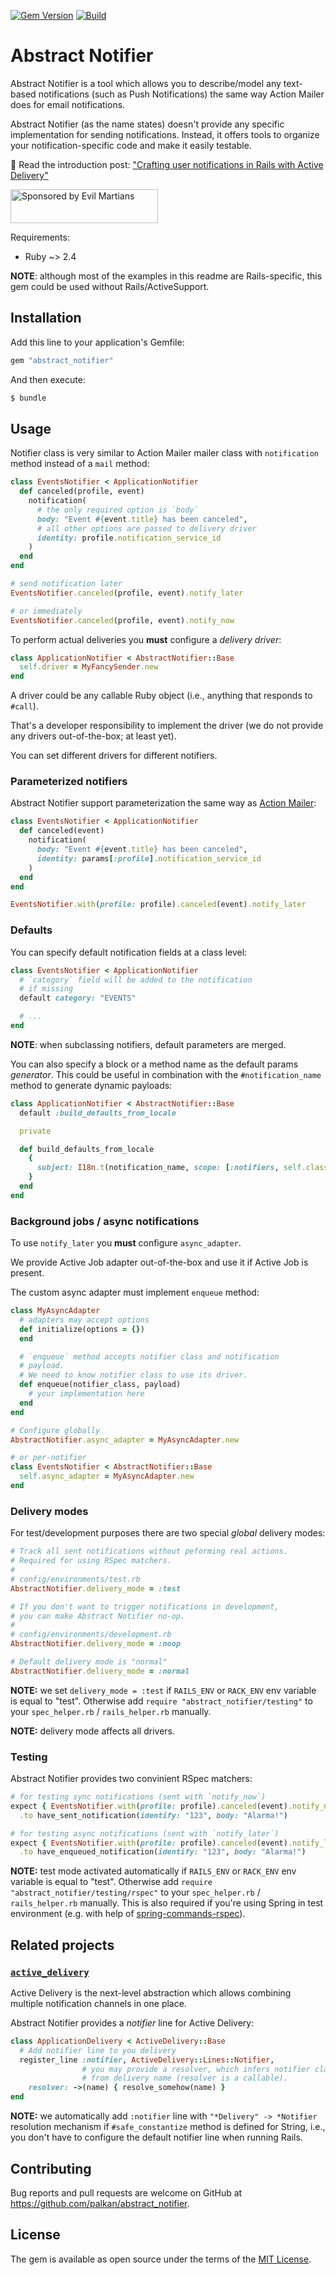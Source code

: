 [![Gem Version](https://badge.fury.io/rb/abstract_notifier.svg)](https://badge.fury.io/rb/abstract_notifier)
[![Build](https://github.com/palkan/abstract_notifier/workflows/Build/badge.svg)](https://github.com/palkan/abstract_notifier/actions)

# Abstract Notifier

Abstract Notifier is a tool which allows you to describe/model any text-based notifications (such as Push Notifications) the same way Action Mailer does for email notifications.

Abstract Notifier (as the name states) doesn't provide any specific implementation for sending notifications. Instead, it offers tools to organize your notification-specific code and make it easily testable.

📖 Read the introduction post: ["Crafting user notifications in Rails with Active Delivery"](https://evilmartians.com/chronicles/crafting-user-notifications-in-rails-with-active-delivery)

<a href="https://evilmartians.com/?utm_source=action_policy">
<img src="https://evilmartians.com/badges/sponsored-by-evil-martians.svg" alt="Sponsored by Evil Martians" width="236" height="54"></a>

Requirements:
- Ruby ~> 2.4

**NOTE**: although most of the examples in this readme are Rails-specific, this gem could be used without Rails/ActiveSupport.

## Installation

Add this line to your application's Gemfile:

```ruby
gem "abstract_notifier"
```

And then execute:

```sh
$ bundle
```

## Usage

Notifier class is very similar to Action Mailer mailer class with `notification` method instead of a `mail` method:

```ruby
class EventsNotifier < ApplicationNotifier
  def canceled(profile, event)
    notification(
      # the only required option is `body`
      body: "Event #{event.title} has been canceled",
      # all other options are passed to delivery driver
      identity: profile.notification_service_id
    )
  end
end

# send notification later
EventsNotifier.canceled(profile, event).notify_later

# or immediately
EventsNotifier.canceled(profile, event).notify_now
```

To perform actual deliveries you **must** configure a _delivery driver_:

```ruby
class ApplicationNotifier < AbstractNotifier::Base
  self.driver = MyFancySender.new
end
```

A driver could be any callable Ruby object (i.e., anything that responds to `#call`).

That's a developer responsibility to implement the driver (we do not provide any drivers out-of-the-box; at least yet).

You can set different drivers for different notifiers.

### Parameterized notifiers

Abstract Notifier support parameterization the same way as [Action Mailer]((https://api.rubyonrails.org/classes/ActionMailer/Parameterized.html)):

```ruby
class EventsNotifier < ApplicationNotifier
  def canceled(event)
    notification(
      body: "Event #{event.title} has been canceled",
      identity: params[:profile].notification_service_id
    )
  end
end

EventsNotifier.with(profile: profile).canceled(event).notify_later
```

### Defaults

You can specify default notification fields at a class level:

```ruby
class EventsNotifier < ApplicationNotifier
  # `category` field will be added to the notification
  # if missing
  default category: "EVENTS"

  # ...
end
```

**NOTE**: when subclassing notifiers, default parameters are merged.

You can also specify a block or a method name as the default params _generator_.
This could be useful in combination with the `#notification_name` method to generate dynamic payloads:

```ruby
class ApplicationNotifier < AbstractNotifier::Base
  default :build_defaults_from_locale

  private

  def build_defaults_from_locale
    {
      subject: I18n.t(notification_name, scope: [:notifiers, self.class.name.underscore])
    }
  end
end
```

### Background jobs / async notifications

To use `notify_later` you **must** configure `async_adapter`.

We provide Active Job adapter out-of-the-box and use it if Active Job is present.

The custom async adapter must implement `enqueue` method:

```ruby
class MyAsyncAdapter
  # adapters may accept options
  def initialize(options = {})
  end

  # `enqueue` method accepts notifier class and notification
  # payload.
  # We need to know notifier class to use its driver.
  def enqueue(notifier_class, payload)
    # your implementation here
  end
end

# Configure globally
AbstractNotifier.async_adapter = MyAsyncAdapter.new

# or per-notifier
class EventsNotifier < AbstractNotifier::Base
  self.async_adapter = MyAsyncAdapter.new
end
```

### Delivery modes

For test/development purposes there are two special _global_ delivery modes:

```ruby
# Track all sent notifications without peforming real actions.
# Required for using RSpec matchers.
#
# config/environments/test.rb
AbstractNotifier.delivery_mode = :test

# If you don't want to trigger notifications in development,
# you can make Abstract Notifier no-op.
#
# config/environments/development.rb
AbstractNotifier.delivery_mode = :noop

# Default delivery mode is "normal"
AbstractNotifier.delivery_mode = :normal
```

**NOTE:** we set `delivery_mode = :test` if `RAILS_ENV` or `RACK_ENV` env variable is equal to "test".
Otherwise add `require "abstract_notifier/testing"` to your `spec_helper.rb` / `rails_helper.rb` manually.

**NOTE:** delivery mode affects all drivers.

### Testing

Abstract Notifier provides two convinient RSpec matchers:

```ruby
# for testing sync notifications (sent with `notify_now`)
expect { EventsNotifier.with(profile: profile).canceled(event).notify_now }
  .to have_sent_notification(identify: "123", body: "Alarma!")

# for testing async notifications (sent with `notify_later`)
expect { EventsNotifier.with(profile: profile).canceled(event).notify_later }
  .to have_enqueued_notification(identify: "123", body: "Alarma!")
```

**NOTE:** test mode activated automatically if `RAILS_ENV` or `RACK_ENV` env variable is equal to "test". Otherwise add `require "abstract_notifier/testing/rspec"` to your `spec_helper.rb` / `rails_helper.rb` manually. This is also required if you're using Spring in test environment (e.g. with help of [spring-commands-rspec](https://github.com/jonleighton/spring-commands-rspec)).

## Related projects

### [`active_delivery`](https://github.com/palkan/active_delivery)

Active Delivery is the next-level abstraction which allows combining multiple notification channels in one place.

Abstract Notifier provides a _notifier_ line for Active Delivery:

```ruby
class ApplicationDelivery < ActiveDelivery::Base
  # Add notifier line to you delivery
  register_line :notifier, ActiveDelivery::Lines::Notifier,
                # you may provide a resolver, which infers notifier class
                # from delivery name (resolver is a callable).
    resolver: ->(name) { resolve_somehow(name) }
end
```

**NOTE:** we automatically add `:notifier` line with `"*Delivery" -> *Notifier` resolution mechanism if `#safe_constantize` method is defined for String, i.e., you don't have to configure the default notifier line when running Rails.

## Contributing

Bug reports and pull requests are welcome on GitHub at https://github.com/palkan/abstract_notifier.

## License

The gem is available as open source under the terms of the [MIT License](https://opensource.org/licenses/MIT).

